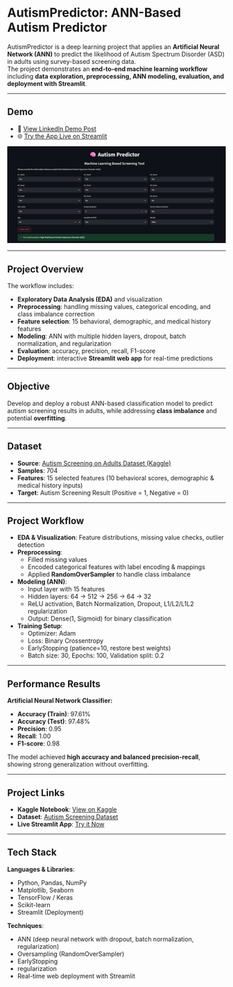 # **AutismPredictor: ANN-Based Autism Predictor**

AutismPredictor is a deep learning project that applies an **Artificial Neural Network (ANN)** to predict the likelihood of Autism Spectrum Disorder (ASD) in adults using survey-based screening data.  
The project demonstrates an **end-to-end machine learning workflow** including **data exploration, preprocessing, ANN modeling, evaluation, and deployment with Streamlit**.

---

## **Demo**

- 🎥 [View LinkedIn Demo Post](https://www.linkedin.com/posts/rawan-alwadeya-17948a305_deeplearning-artificialneuralnetworks-binaryclassification-activity-7364474655748870144-_mF7?utm_source=share&utm_medium=member_desktop&rcm=ACoAAE3YzG0BAZw48kimDDr_guvq8zXgSjDgk_I)  
- 🌐 [Try the App Live on Streamlit](https://autismpredictor-h6kfmers62gfwz5at9bprh.streamlit.app/)

![App Demo](https://github.com/rawan-alwadiya/AutismPredictor/blob/main/AutismPredictor.png)

---

## **Project Overview**

The workflow includes:  
- **Exploratory Data Analysis (EDA)** and visualization  
- **Preprocessing**: handling missing values, categorical encoding, and class imbalance correction  
- **Feature selection**: 15 behavioral, demographic, and medical history features  
- **Modeling**: ANN with multiple hidden layers, dropout, batch normalization, and regularization  
- **Evaluation**: accuracy, precision, recall, F1-score  
- **Deployment**: interactive **Streamlit web app** for real-time predictions  

---

## **Objective**

Develop and deploy a robust ANN-based classification model to predict autism screening results in adults, while addressing **class imbalance** and potential **overfitting**.

---

## **Dataset**

- **Source**: [Autism Screening on Adults Dataset (Kaggle)](https://www.kaggle.com/datasets/andrewmvd/autism-screening-on-adults/data)  
- **Samples**: 704  
- **Features**: 15 selected features (10 behavioral scores, demographic & medical history inputs)  
- **Target**: Autism Screening Result (Positive = 1, Negative = 0)  

---

## **Project Workflow**

- **EDA & Visualization**: Feature distributions, missing value checks, outlier detection  
- **Preprocessing**:  
  - Filled missing values  
  - Encoded categorical features with label encoding & mappings  
  - Applied **RandomOverSampler** to handle class imbalance  
- **Modeling (ANN)**:  
  - Input layer with 15 features  
  - Hidden layers: 64 → 512 → 256 → 64 → 32  
  - ReLU activation, Batch Normalization, Dropout, L1/L2/L1L2 regularization  
  - Output: Dense(1, Sigmoid) for binary classification  
- **Training Setup**:  
  - Optimizer: Adam  
  - Loss: Binary Crossentropy  
  - EarlyStopping (patience=10, restore best weights)  
  - Batch size: 30, Epochs: 100, Validation split: 0.2  

---

## **Performance Results**

**Artificial Neural Network Classifier:**  
- **Accuracy (Train)**: 97.61%  
- **Accuracy (Test)**: 97.48%  
- **Precision**: 0.95  
- **Recall**: 1.00  
- **F1-score**: 0.98  

The model achieved **high accuracy and balanced precision-recall**, showing strong generalization without overfitting.

---

## **Project Links**

- **Kaggle Notebook**: [View on Kaggle](https://www.kaggle.com/code/rawanalwadeya/autismpredictor-ann-based-autism-predictor)  
- **Dataset**: [Autism Screening Dataset](https://www.kaggle.com/datasets/andrewmvd/autism-screening-on-adults/data)  
- **Live Streamlit App**: [Try it Now](https://autismpredictor-h6kfmers62gfwz5at9bprh.streamlit.app/)  

---

## **Tech Stack**

**Languages & Libraries**:  
- Python, Pandas, NumPy  
- Matplotlib, Seaborn  
- TensorFlow / Keras  
- Scikit-learn
- Streamlit (Deployment)  

**Techniques**:  
- ANN (deep neural network with dropout, batch normalization, regularization)  
- Oversampling (RandomOverSampler)  
- EarlyStopping
- regularization  
- Real-time web deployment with Streamlit  
